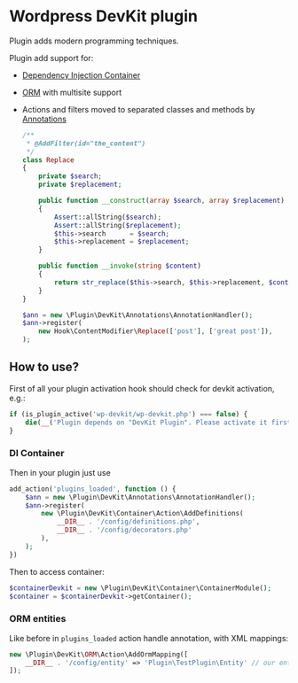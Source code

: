 Wordpress DevKit plugin
=======================

Plugin adds modern programming techniques.

Plugin add support for:
- [Dependency Injection Container](https://php-di.org/)
- [ORM](https://www.doctrine-project.org) with multisite support
- Actions and filters moved to separated classes and methods by [Annotations](https://github.com/doctrine/annotations/)
    ```php
    /**
     * @AddFilter(id="the_content")
     */
    class Replace
    {
        private $search;
        private $replacement;
    
        public function __construct(array $search, array $replacement)
        {
            Assert::allString($search);
            Assert::allString($replacement);
            $this->search      = $search;
            $this->replacement = $replacement;
        }
    
        public function __invoke(string $content)
        {
            return str_replace($this->search, $this->replacement, $content);
        }
    }
    ```
      
    ```php
    $ann = new \Plugin\DevKit\Annotations\AnnotationHandler();
    $ann->register(
        new Hook\ContentModifier\Replace(['post'], ['great post']),
    );
    ```

How to use?
-----------

First of all your plugin activation hook should check for devkit activation, e.g.:
```php
if (is_plugin_active('wp-devkit/wp-devkit.php') === false) {
    die(__('Plugin depends on "DevKit Plugin". Please activate it first.'));
}
```

### DI Container

Then in your plugin just use

```php
add_action('plugins_loaded', function () {
    $ann = new \Plugin\DevKit\Annotations\AnnotationHandler();
    $ann->register(
        new \Plugin\DevKit\Container\Action\AddDefinitions(
            __DIR__ . '/config/definitions.php',
            __DIR__ . '/config/decorators.php'
        ),
    );
})
```

Then to access container:
```php
$containerDevkit = new \Plugin\DevKit\Container\ContainerModule();
$container = $containerDevkit->getContainer();
```

### ORM entities

Like before in `plugins_loaded` action handle annotation, with XML mappings:
```php
new \Plugin\DevKit\ORM\Action\AddOrmMapping([
    __DIR__ . '/config/entity' => 'Plugin\TestPlugin\Entity' // our entities
]);
```



